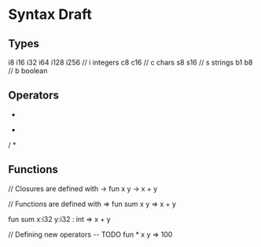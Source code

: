 # Syntax Draft

## Types

i8 i16 i32 i64 i128 i256 // i integers
c8 c16 // c chars
s8 s16 // s strings
b1 b8  // b boolean

## Operators

+
-
/
*

## Functions

// Closures are defined with -> 
fun x y -> x + y

// Functions are defined with =>
fun sum x y =>
    x + y

fun sum x:i32 y:i32 : int =>
    x + y
   
// Defining new operators -- TODO
fun * x y =>
    100


